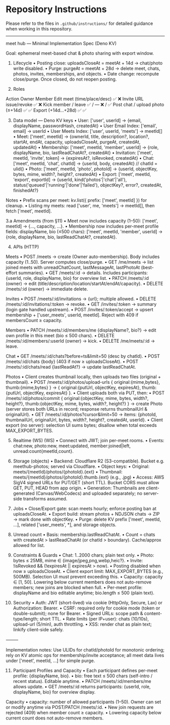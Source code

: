 # Repository Instructions

Please refer to the files in `.github/instructions/` for detailed guidance when working in this repository.

---

meet hub — Minimal Implementation Spec (Deno KV)

Goal: ephemeral meet-based chat & photo sharing with export window.

1) Lifecycle
    • Posting close: uploadsCloseAt = meetAt + 14d → chat/photo write disabled.
    • Purge: purgeAt = meetAt + 28d → delete meet, chats, photos, invites, memberships, and objects.
    • Date change: recompute close/purge. Once closed, do not reopen posting.

2) Roles

Action    Owner    Member
Edit meet (time/place/desc)    ✅    ❌
Invite URL issue/revoke    ✅    ❌
Kick member / leave    ✅ / —    ❌ / ✅
Post chat / upload photo (≤+14d)    ✅    ✅
Export (+14d…+28d)    ✅    ✅

3) Data model — Deno KV keys
    • User: ['user', userId] → {email, displayName, passwordHash, createdAt}
    • User Email Index: ['email', email] → userId
    • User Meets Index: ['user', userId, 'meets'] → meetId[]
    • Meet: ['meet', meetId] → {ownerId, title, description?, location?, startAt, endAt, capacity, uploadsCloseAt, purgeAt, createdAt, updatedAt}
    • Membership: ['meet', meetId, 'member', userId] → {role, displayName, bio, lastReadChatAt?, createdAt}
    • Invitation: ['meet', meetId, 'invite', token] → {expiresAt?, isRevoked, createdAt}
    • Chat: ['meet', meetId, 'chat', chatId] → {userId, body, createdAt}  // chatId = ulid()
    • Photo: ['meet', meetId, 'photo', photoId] → {userId, objectKey, bytes, mime, width?, height?, createdAt}
    • Export: ['meet', meetId, 'export', exportId] → {userId, kind('photos'|'chat'|'all'), status('queued'|'running'|'done'|'failed'), objectKey?, error?, createdAt, finishedAt?}

Notes
    • Prefix scans per meet: kv.list({ prefix: ['meet', meetId] }) for cleanup.
    • Listing my meets: read ['user', me, 'meets'] → meetId[], then fetch ['meet', meetId].

3.a Amendments (from §11)
    • Meet now includes capacity (1–50): ['meet', meetId] → {..., capacity, ...}.
    • Membership now includes per-meet profile fields: displayName, bio (≤500 chars): ['meet', meetId, 'member', userId] → {role, displayName, bio, lastReadChatAt?, createdAt}.

4) APIs (HTTP)

Meets
    • POST /meets → create (Owner auto-membership). Body includes capacity (1..50). Server computes close/purge.
    • GET /me/meets → list joined meets with unreadChatCount, lastMessageAt, lastPhotoAt (best-effort summaries).
    • GET /meets/:id → details. Includes participants: {userId, role, displayName, bio} for overview list.
    • PATCH /meets/:id (owner) → edit (title/description/location/startAt/endAt/capacity).
    • DELETE /meets/:id (owner) → immediate delete.

Invites
    • POST /meets/:id/invitations → {url}; multiple allowed.
    • DELETE /meets/:id/invitations/:token → revoke.
    • GET /invites/:token → summary (login gate handled upstream).
    • POST /invites/:token/accept → upsert membership + ['user_meets', userId, meetId]. Reject with 409 if membersCount ≥ capacity.

Members
    • PATCH /meets/:id/members/me {displayName?, bio?} → edit own profile in this meet (bio ≤ 500 chars).
    • DELETE /meets/:id/members/:userId (owner) → kick.
    • DELETE /me/meets/:id → leave.

Chat
    • GET /meets/:id/chats?before=ts&limit=50 (desc by chatId).
    • POST /meets/:id/chats {body} (403 if now ≥ uploadsCloseAt).
    • POST /meets/:id/chats/read {lastReadAt?} → update lastReadChatAt.

Photos
    • Client creates thumbnail locally, then uploads two files (original + thumbnail).
    • POST /meets/:id/photos/upload-urls { original:{mime,bytes}, thumb:{mime,bytes} } → { original:{putUrl, objectKey, expiresAt}, thumb:{putUrl, objectKey, expiresAt} }.
    • Client uploads both via PUT, then:
    • POST /meets/:id/photos/commit { original:{objectKey, mime, bytes, width?, height?}, thumb:{objectKey, mime, bytes, width?, height?} } → create Photo (server stores both URLs in record; response returns thumbnailUrl & originalUrl).
    • GET /meets/:id/photos?cursor&limit=50 → items: {photoId, thumbnailUrl, originalUrl, bytes, width?, height?, createdAt, userId}.
    • Client export (no server): selection UI sums bytes; disallow when total exceeds MAX_EXPORT_BYTES.

5) Realtime (WS) (WS)
    • Connect with JWT; join per-meet rooms.
    • Events: chat:new, photo:new, meet:updated, member:joined|left, unread:count{meetId,count}.

6) Storage (objects)
    • Backend: Cloudflare R2 (S3-compatible). Bucket e.g. meethub-photos; served via Cloudflare.
    • Object keys:
        • Original: meets/{meetId}/photos/{photoId}.{ext}
        • Thumbnail: meets/{meetId}/photos/{photoId}.thumb.{ext} (e.g., .jpg)
    • Access: AWS SigV4 signed URLs for PUT/GET (short TTL). Bucket CORS must allow GET, PUT, HEAD from app origin.
    • Generation: Thumbnails are client-generated (Canvas/WebCodecs) and uploaded separately; no server-side transforms assumed.

7) Jobs
    • Close/Export gate: scan meets hourly; enforce posting ban at uploadsCloseAt.
    • Export build: stream photos + NDJSON chats → ZIP → mark done with objectKey.
    • Purge: delete KV prefix ['meet', meetId, ...], related ['user_meets', *], and storage objects.

8) Unread count
    • Basis: membership.lastReadChatAt.
    • Count = chats with createdAt > lastReadChatAt (or chatId > boundary). Cache/approx allowed for list.

9) Constraints & Guards
    • Chat: 1..2000 chars; plain text only.
    • Photo: bytes ≤ 25MB, mime ∈ {image/jpeg,png,webp,heic?}.
    • Invite: !isRevoked && (!expiresAt || expiresAt > now).
    • Posting disabled when now ≥ uploadsCloseAt.
    • Client export limit: MAX_EXPORT_BYTES (e.g., 500MB). Selection UI must prevent exceeding this.
    • Capacity: capacity ∈ [1, 50]. Lowering below current members does not auto-remove members; new joins are blocked when full.
    • Per-meet profile: displayName and bio editable anytime; bio.length ≤ 500 (plain text).

10) Security
    • Auth: JWT (short-lived) via cookie (HttpOnly, Secure, Lax) or Authorization: Bearer.
    • CSRF: required only for cookie mode (token or double-submit); none for Bearer.
    • Signed URLs: scope path & content-type/length; short TTL.
    • Rate limits (per IP+user): chats (10/10s), upload-url (5/min), auth throttling.
    • XSS: render chat as plain text; linkify client-side safely.

⸻

Implementation notes: Use ULIDs for chatId/photoId for monotonic ordering; rely on KV atomic ops for membership/invite acceptance; all meet data lives under ['meet', meetId, ...] for simple purge.

11) Participant Profiles and Capacity
    • Each participant defines per-meet profile: {displayName, bio}.
    • bio: free text ≤ 500 chars (self-intro / recent status). Editable anytime.
    • PATCH /meets/:id/members/me allows update.
    • GET /meets/:id returns participants: {userId, role, displayName, bio} for overview display.

Capacity
    • capacity: number of allowed participants (1–50). Owner can set or modify anytime via POST/PATCH /meets/:id.
    • New join requests are rejected (409) when member count ≥ capacity.
    • Lowering capacity below current count does not auto-remove members.
